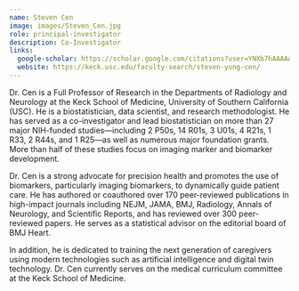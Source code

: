 ```yaml
---
name: Steven Cen
image: images/Steven_Cen.jpg
role: principal-investigator
description: Co-Investigator
links:
  google-scholar: https://scholar.google.com/citations?user=YNXb7hAAAAAJ&hl=en&cstart=0&pagesize=20
  website: https://keck.usc.edu/faculty-search/steven-yong-cen/
---
```


Dr. Cen is a Full Professor of Research in the Departments of Radiology and Neurology at the Keck School of Medicine, University of Southern California (USC). He is a biostatistician, data scientist, and research methodologist. He has served as a co-investigator and lead biostatistician on more than 27 major NIH-funded studies—including 2 P50s, 14 R01s, 3 U01s, 4 R21s, 1 R33, 2 R44s, and 1 R25—as well as numerous major foundation grants. More than half of these studies focus on imaging marker and biomarker development.

Dr. Cen is a strong advocate for precision health and promotes the use of biomarkers, particularly imaging biomarkers, to dynamically guide patient care. He has authored or coauthored over 170 peer-reviewed publications in high-impact journals including NEJM, JAMA, BMJ, Radiology, Annals of Neurology, and Scientific Reports, and has reviewed over 300 peer-reviewed papers. He serves as a statistical advisor on the editorial board of BMJ Heart.

In addition, he is dedicated to training the next generation of caregivers using modern technologies such as artificial intelligence and digital twin technology. Dr. Cen currently serves on the medical curriculum committee at the Keck School of Medicine.